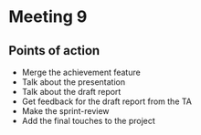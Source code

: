 # Meeting 9

## Points of action
- Merge the achievement feature
- Talk about the presentation
- Talk about the draft report
- Get feedback for the draft report from the TA
- Make the sprint-review
- Add the final touches to the project